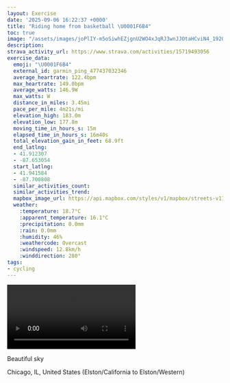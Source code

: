 ```yaml
---
layout: Exercise
date: '2025-09-06 16:22:37 +0000'
title: "Riding home from basketball \U0001F6B4"
toc: true
image: "/assets/images/joPlIY-m5oSiwhEZjgnU2WO4xJqRJ3wnJJOtaHCviN4_1920x1080.jpg.jpeg"
description:
strava_activity_url: https://www.strava.com/activities/15719493056
exercise_data:
  emoji: "\U0001F6B4"
  external_id: garmin_ping_477437032346
  average_heartrate: 122.4bpm
  max_heartrate: 149.0bpm
  average_watts: 146.9W
  max_watts: W
  distance_in_miles: 3.45mi
  pace_per_mile: 4m21s/mi
  elevation_high: 183.0m
  elevation_low: 177.8m
  moving_time_in_hours_s: 15m
  elapsed_time_in_hours_s: 16m40s
  total_elevation_gain_in_feet: 68.9ft
  end_latlng:
  - 41.912307
  - -87.653054
  start_latlng:
  - 41.941584
  - -87.700808
  similar_activities_count:
  similar_activities_trend:
  mapbox_image_url: https://api.mapbox.com/styles/v1/mapbox/streets-v11/static/path-5+787af2-1.0(sm~~FzygvOnEcHh%40_Ap%40oAdG_KvAeC%60AwAnBeDn%40_AtIwNlAmB%60%40s%40fByCfEwGh%40gAxOmWvBgDpA_CnKwPhAqBLk%40Bq%40IuI%40kAFc%40J%5BNU%60%40%5DTKNCPDb%40CjC%3FnBMr%40%5Dp%40cAjAuBdBuCz%40oAbDkFhFyIhDmFd%40q%40f%40%7B%40V%5DLWjAsAlBuAhFiDRIE%5B_BmJWyBC_%40Ia%5CJW~CyEpImJj%40y%40t%40y%40),pin-s-s+e5b22e(-87.69966,41.94026),pin-s-f+89ae00(-87.65544999999997,41.91403000000001)/auto/800x800?access_token=pk.eyJ1Ijoiam9zaGJlY2ttYW4iLCJhIjoiY205eWR2aDd1MWZ6djJrbXc4a3M0bWZleiJ9.XiG9OWkNcZk2QzjJbxLB4A
  weather:
    :temperature: 18.7°C
    :apparent_temperature: 16.1°C
    :precipitation: 0.0mm
    :rain: 0.0mm
    :humidity: 46%
    :weathercode: Overcast
    :windspeed: 12.8km/h
    :winddirection: 280°
tags:
- cycling
---
```


<video controls src="/assets/videos/joPlIY-m5oSiwhEZjgnU2WO4xJqRJ3wnJJOtaHCviN4.mp4"></video>

Beautiful sky

Chicago, IL, United States (Elston/California to Elston/Western)
